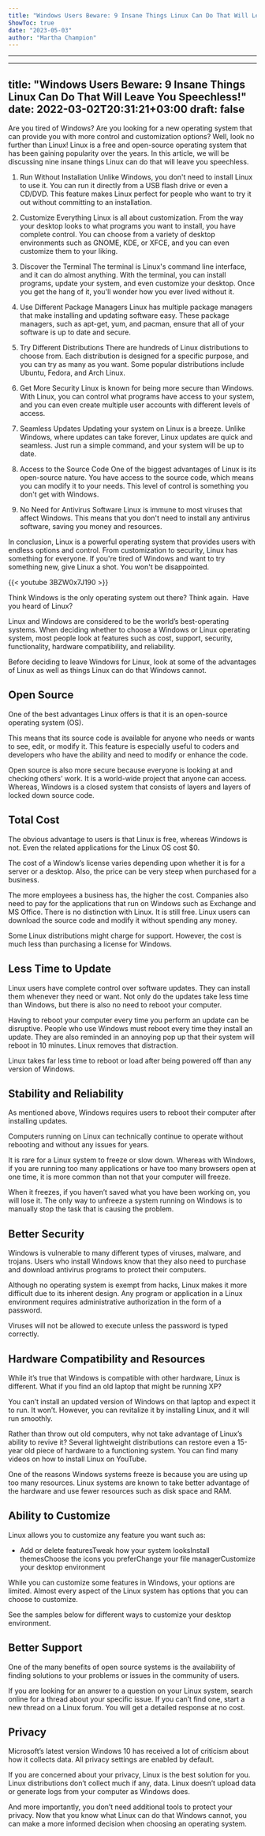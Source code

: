 ```yaml
---
title: "Windows Users Beware: 9 Insane Things Linux Can Do That Will Leave You Speechless!"
ShowToc: true 
date: "2023-05-03"
author: "Martha Champion"
---
```

*****
---
title: "Windows Users Beware: 9 Insane Things Linux Can Do That Will Leave You Speechless!"
date: 2022-03-02T20:31:21+03:00
draft: false
---

Are you tired of Windows? Are you looking for a new operating system that can provide you with more control and customization options? Well, look no further than Linux! Linux is a free and open-source operating system that has been gaining popularity over the years. In this article, we will be discussing nine insane things Linux can do that will leave you speechless.

1. Run Without Installation
Unlike Windows, you don't need to install Linux to use it. You can run it directly from a USB flash drive or even a CD/DVD. This feature makes Linux perfect for people who want to try it out without committing to an installation.

2. Customize Everything
Linux is all about customization. From the way your desktop looks to what programs you want to install, you have complete control. You can choose from a variety of desktop environments such as GNOME, KDE, or XFCE, and you can even customize them to your liking.

3. Discover the Terminal
The terminal is Linux's command line interface, and it can do almost anything. With the terminal, you can install programs, update your system, and even customize your desktop. Once you get the hang of it, you'll wonder how you ever lived without it.

4. Use Different Package Managers
Linux has multiple package managers that make installing and updating software easy. These package managers, such as apt-get, yum, and pacman, ensure that all of your software is up to date and secure.

5. Try Different Distributions
There are hundreds of Linux distributions to choose from. Each distribution is designed for a specific purpose, and you can try as many as you want. Some popular distributions include Ubuntu, Fedora, and Arch Linux.

6. Get More Security
Linux is known for being more secure than Windows. With Linux, you can control what programs have access to your system, and you can even create multiple user accounts with different levels of access.

7. Seamless Updates
Updating your system on Linux is a breeze. Unlike Windows, where updates can take forever, Linux updates are quick and seamless. Just run a simple command, and your system will be up to date.

8. Access to the Source Code
One of the biggest advantages of Linux is its open-source nature. You have access to the source code, which means you can modify it to your needs. This level of control is something you don't get with Windows.

9. No Need for Antivirus Software
Linux is immune to most viruses that affect Windows. This means that you don't need to install any antivirus software, saving you money and resources.

In conclusion, Linux is a powerful operating system that provides users with endless options and control. From customization to security, Linux has something for everyone. If you're tired of Windows and want to try something new, give Linux a shot. You won't be disappointed.

{{< youtube 3BZW0x7J190 >}} 



Think Windows is the only operating system out
there? Think again.  Have you heard of
Linux?
 
Linux and Windows are considered to be the world’s best-operating systems. When deciding whether to choose a Windows or Linux operating system, most people look at features such as cost, support, security, functionality, hardware compatibility, and reliability.
 
Before deciding to leave Windows for Linux, look at some of the advantages of Linux as well as things Linux can do that Windows cannot.
 

 
## Open Source
 
One of the best advantages Linux offers is
that it is an open-source operating system (OS). 
 
This means that its source code is available for anyone who needs or wants to see, edit, or modify it. This feature is especially useful to coders and developers who have the ability and need to modify or enhance the code.
 
Open source is also more secure because everyone is looking at and checking others’ work. It is a world-wide project that anyone can access. Whereas, Windows is a closed system that consists of layers and layers of locked down source code.
 
## Total Cost
 
The obvious advantage to users is that Linux
is free, whereas Windows is not. Even the related applications for the Linux OS
cost $0.
 
The cost of a Window’s license varies
depending upon whether it is for a server or a desktop. Also, the price can be
very steep when purchased for a business.
 
The more employees a business has, the higher the cost. Companies also need to pay for the applications that run on Windows such as Exchange and MS Office. There is no distinction with Linux. It is still free. Linux users can download the source code and modify it without spending any money.
 
Some Linux distributions might charge for
support. However, the cost is much less than purchasing a license for Windows.  
 
## Less Time to Update
 
Linux users have complete control over software updates. They can install them whenever they need or want. Not only do the updates take less time than Windows, but there is also no need to reboot your computer.
 
Having to reboot your computer every time you perform an update can be disruptive. People who use Windows must reboot every time they install an update. They are also reminded in an annoying pop up that their system will reboot in 10 minutes. Linux removes that distraction.
 
Linux takes far less time to reboot or load
after being powered off than any version of Windows.
 
## Stability and Reliability
 
As mentioned above, Windows requires users to
reboot their computer after installing updates. 
 
Computers running on Linux can technically continue to operate without rebooting and without any issues for years.
 
It is rare for a Linux system to freeze or
slow down. Whereas with Windows, if you are running too many applications or
have too many browsers open at one time, it is more common than not that your
computer will freeze.
 
When it freezes, if you haven’t saved what you
have been working on, you will lose it. The only way to unfreeze a system
running on Windows is to manually stop the task that is causing the problem.
 
## Better Security
 
Windows is vulnerable to many different types of viruses, malware, and trojans. Users who install Windows know that they also need to purchase and download antivirus programs to protect their computers.
 
Although no operating system is exempt from hacks, Linux makes it more difficult due to its inherent design. Any program or application in a Linux environment requires administrative authorization in the form of a password.
 
Viruses will not be allowed to execute unless
the password is typed correctly.
 
## Hardware Compatibility and Resources
 
While it’s true that Windows is compatible with other hardware, Linux is different. What if you find an old laptop that might be running XP?
 
You can’t install an updated version of
Windows on that laptop and expect it to run. It won’t. However, you can
revitalize it by installing Linux, and it will run smoothly.
 
Rather than throw out old computers, why not take advantage of Linux’s ability to revive it? Several lightweight distributions can restore even a 15-year old piece of hardware to a functioning system. You can find many videos on how to install Linux on YouTube. 
 
One of the reasons Windows systems freeze is
because you are using up too many resources. Linux systems are known to take better
advantage of the hardware and use fewer resources such as disk space and RAM.
 
## Ability to Customize
 
Linux allows you to customize any feature you
want such as:
 
- Add or delete featuresTweak how your system looksInstall themesChoose the icons you preferChange your file managerCustomize your desktop environment

 
While you can customize some features in
Windows, your options are limited. Almost every aspect of the Linux system has
options that you can choose to customize.
 
See the samples below for different ways to
customize your desktop environment.
 
## Better Support
 
One of the many benefits of open source
systems is the availability of finding solutions to your problems or issues in
the community of users.
 
If you are looking for an answer to a question on your Linux system, search online for a thread about your specific issue. If you can’t find one, start a new thread on a Linux forum. You will get a detailed response at no cost.
 
## Privacy
 
Microsoft’s latest version Windows 10 has
received a lot of criticism about how it collects data. All privacy settings
are enabled by default.
 
If you are concerned about your privacy, Linux is the best solution for you. Linux distributions don’t collect much if any, data. Linux doesn’t upload data or generate logs from your computer as Windows does.
 
And more importantly, you don’t need additional tools to protect your privacy. Now that you know what Linux can do that Windows cannot, you can make a more informed decision when choosing an operating system. 



